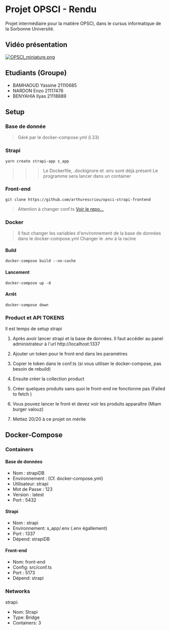 # Projet OPSCI - Rendu
Projet intermédiaire pour la matière OPSCI, dans le cursus informatique de la Sorbonne Université.

## Vidéo présentation
[![OPSCI_miniature.png](https://img.youtube.com/vi/VGG0S_nnaI4/0.jpg)](https://www.youtube.com/watch?v=VGG0S_nnaI4)

## Etudiants (Groupe)
 - BAMHAOUD  Yassine  21110685
 - NARDON    Enzo     21117476
 - BENYAHIA  Ilyas    21118889

## Setup

### Base de donnée
> Géré par le docker-compose.yml (l.33)

### Strapi
``` console
yarn create strapi-app s_app
```

>>> Le Dockerfile, .dockignore et .env sont déjà présent
>>> Le programme sera lancer dans un container

### Front-end
``` console
git clone https://github.com/arthurescriou/opsci-strapi-frontend 
```
> Attention à changer conf.ts
[Voir le repo...](https://github.com/arthurescriou/opsci-strapi-frontend)

### Docker
> Il faut changer les variables d'environnement de la base de données dans le docker-compose.yml
> Changer le .env à la racine

#### Build
``` console
docker-compose build --no-cache
```

#### Lancement
``` console
docker-compose up -d
```

#### Arrêt
``` console
docker-compose down
```

### Product et API TOKENS
Il est temps de setup strapi
1. Après avoir lancer strapi et la base de données. Il faut accéder au panel administrateur à l'url http://localhost:1337

2. Ajouter un token pour le front end dans les paramètres

3. Copier le token dans le conf.ts (si vous utiliser le docker-compose, pas besoin de rebuild)

4. Ensuite créer la collection product

5. Créer quelques produits sans quoi le front-end ne fonctionne pas (Failed to fetch <URL>)

6. Vous pouvez lancer le front et devez voir les produits apparaître (Miam burger valouz)

7. Mettez 20/20 à ce projet on mérite

## Docker-Compose
### Containers

#### Base de données
 - Nom : strapiDB
 - Environnement : (Cf. docker-compose.yml)
 - Utilisateur: strapi
 - Mot de Passe : 123
 - Version : latest
 - Port : 5432

#### Strapi
 - Nom : strapi
 - Environnement: s_app/.env (.env égallement)
 - Port : 1337
 - Dépend: strapiDB
 
#### Front-end
 - Nom: front-end
 - Config: src/conf.ts
 - Port : 5173
 - Dépend: strapi

### Networks
strapi:
  - Nom: Strapi
  - Type: Bridge
  - Containers: 3